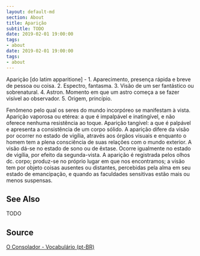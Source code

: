 ```yaml
---
layout: default-md
section: About
title: Aparição
subtitle: TODO
date: 2019-02-01 19:00:00
tags:
- about
date: 2019-02-01 19:00:00
tags: 
- about
---
```


Aparição [do latim apparitione] - 1. Aparecimento, presença rápida e breve de pessoa ou coisa. 2. Espectro, fantasma. 3. Visão de um ser fantástico ou sobrenatural. 4. Astron. Momento em que um astro começa a se fazer visível ao observador. 5. Origem, princípio.

Fenômeno pelo qual os seres do mundo incorpóreo se manifestam à vista. Aparição vaporosa ou etérea: a que é impalpável e inatingível, e não oferece nenhuma resistência ao toque. Aparição tangível: a que é palpável e apresenta a consistência de um corpo sólido. A aparição difere da visão por ocorrer no estado de vigília, através aos órgãos visuais e enquanto o homem tem a plena consciência de suas relações com o mundo exterior. A visão dá-se no estado de sono ou de êxtase. Ocorre igualmente no estado de vigília, por efeito da segunda-vista. A aparição é registrada pelos olhos dc. corpo; produz-se no próprio lugar em que nos encontramos; a visão tem por objeto coisas ausentes ou distantes, percebidas pela alma em seu estado de emancipação, e quando as faculdades sensitivas estão mais ou menos suspensas.



## See Also
TODO

## Source
[O Consolador - Vocabulário (pt-BR)](http://www.oconsolador.com.br/linkfixo/vocabulario/principal.html)
